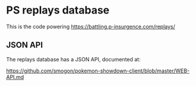 PS replays database
===================

This is the code powering https://battling.p-insurgence.com/replays/


JSON API
--------

The replays database has a JSON API, documented at:

https://github.com/smogon/pokemon-showdown-client/blob/master/WEB-API.md
